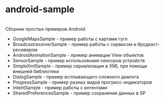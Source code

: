 # android-sample
<br/>
Сборник простых примеров Android.
<br/>
<ul>
<li>GoogleMapsSample - пример работы с картами гугл </li>
<li>BroadcastreceiverSample - пример работы с сервисом и бродкаст-ресивером</li>
<li>AndroidAnimationSample - пример анимации View объектов</li>
<li>SensorSample - пример использовнаия сенсоров устройств</li>
<li>SimpleXmlSample - пример сериализации в XML при помощи внешней библиотеки</li>
<li>DialogSample - пример всплывающего сложного диалога</li>
<li>ProgressSample - пример разных видов прогресс-индикаторов</li>
<li>IntentSample - пример работы с интентами</li>
<li>SharedPreferencesSample - пример сохранения данных в SP</li>


<ul>
